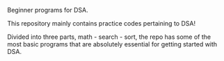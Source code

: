 Beginner programs for DSA.

This repository mainly contains practice codes pertaining to DSA!

Divided into three parts, math - search - sort, the repo has some of the most basic programs that are absolutely essential for getting started with DSA. 

